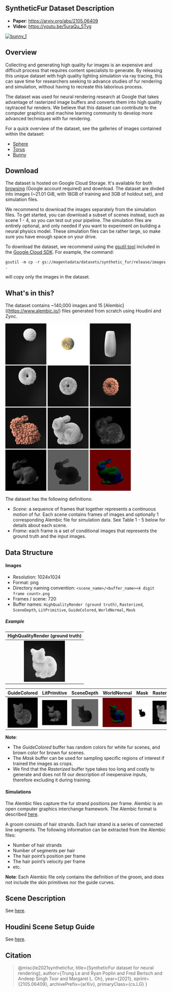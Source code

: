 ## SyntheticFur Dataset Description

- **Paper**: https://arxiv.org/abs/2105.06409
- **Video**: https://youtu.be/5uraQu_5Tyg

[<img src="images/dataset/bunny_gt.gif" alt="bunny_1" width = "512"/>](https://youtu.be/FNOddH3DXUk)

## Overview

Collecting and generating high quality fur images is an expensive and difficult
process that requires content specialists to generate. By releasing this unique
dataset with high quality lighting simulation via ray tracing, this can save
time for researchers seeking to advance studies of fur rendering and simulation,
without having to recreate this laborious process.

The dataset was used for neural rendering research at Google that takes
advantage of rasterized image buffers and converts them into high quality
raytraced fur renders. We believe that this dataset can contribute to the
computer graphics and machine learning community to develop more advanced
techniques with fur rendering.

For a quick overview of the dataset, see the galleries of images contained
within the dataset:

-   [Sphere](https://photos.app.goo.gl/JcRmKfjjqb7Kuwdz5)
-   [Torus](https://photos.app.goo.gl/FJD3dC9RTt8jcBGg8)
-   [Bunny](https://photos.app.goo.gl/3CkwRjWtZzpp5FTL7)

## Download

The dataset is hosted on Google Cloud Storage. It's available for both
[browsing](https://pantheon.corp.google.com/storage/browser/magentadata/datasets/synthetic_fur/release?project=brain-magenta)
(Google account required) and download. The dataset are divded into images
(~21.01 GiB, with 18GB of training and 3GB of holdout set), and simulation
files.

We recommend to download the images separately from the simulation files. To get
started, you can download a subset of scenes instead, such as scene 1 - 4, so
you can test out your pipeline. The simulation files are entirely optional, and
only needed if you want to experiment on building a neural physics model. These
simulation files can be rather large, so make sure you have enough space on your
drive.

To download the dataset, we recommend using the
[gsutil tool](https://cloud.google.com/storage/docs/gsutil) included in the
[Google Cloud SDK](https://cloud.google.com/sdk/docs/). For example, the
command:

```
gsutil -m cp -r gs://magentadata/datasets/synthetic_fur/release/images .
```

will copy only the images in the dataset.

## What's in this?

The dataset contains ~140,000 images and 15 [Alembic]((https://www.alembic.io/)
files generated from scratch using Houdini and Zync.

<p float="left">
    <img src="images/dataset/sphere_3.png" alt="sphere_1" width = "128"/>
    <img src="images/dataset/sphere_hdri_capehill.png" alt="sphere_hdri_capehill" width = "128"/>
    <img src="images/dataset/tube_2.png" alt="tube_2" width = "128"/>
    <img src="images/dataset/torus_2.png" alt="torus_2" width = "128"/>
    <img src="images/dataset/torus_3.png" alt="torus_3" width = "128"/>
    <img src="images/dataset/torus_brown_1.png" alt="torus_brown_1" width = "128"/>
    <img src="images/dataset/bunny_brown_1.png" alt="bunny_brown_1" width = "128"/>
    <img src="images/dataset/bunny_1.png" alt="bunny_1" width = "128"/>
    <img src="images/dataset/bunny_GuideColored_1.png" alt="bunny_LitPrimitive_1" width = "128"/>
    <img src="images/dataset/bunny_LitPrimitve_1.png" alt="bunny_LitPrimitive_1" width = "128"/>
    <img src="images/dataset/bunny_SceneDepth_1.png" alt="bunny_SceneDepth_1" width = "128"/>
    <img src="images/dataset/bunny_WorldNormal_1.png" alt="bunny_SceneDepth_1" width = "128"/>
</p>

The dataset has the following definitions:

-   *Scene*: a sequence of frames that together represents a continuous motion
    of fur. Each scene contains frames of images and optionally 1 corresponding
    Alembic file for simulation data. See Table 1 - 5 below for details about
    each scene.
-   *Frame*: each frame is a set of conditional images that represents the
    ground truth and the input images.

## Data Structure

#### Images

-   Resolution: 1024x1024
-   Format: png
-   Directory naming convention: `<scene_name>/<buffer_name><4 digit frame
    count>.png`
-   Frames / scene: 720
-   Buffer names: `HighQualityRender (ground truth)`, `Rasterized`,
    `SceneDepth`, `LitPrimitive`, `GuideColored`, `WorldNormal`, `Mask`

##### Example

HighQualityRender (ground truth)                                       |
:--------------------------------------------------------------------: |
<img src="images/dataset/bunny_2.png" alt="bunny_2_gt" width = "128"/> |

GuideColored                                                                            | LitPrimitive                                                                                   | SceneDepth                                                                                 | WorldNormal                                                                                  | Mask                                                                          | Rasterized
:-------------------------------------------------------------------------------------: | :--------------------------------------------------------------------------------------------: | :----------------------------------------------------------------------------------------: | :------------------------------------------------------------------------------------------: | :---------------------------------------------------------------------------: | :--------:
<img src="images/dataset/bunny_GuideColored_2.png" alt="bunny_2_guides" width = "128"/> | <img src="images/dataset/bunny_LitPrimitive_2.png" alt="bunny_2_lit_primitive" width = "128"/> | <img src="images/dataset/bunny_SceneDepth_2.png" alt="bunny_2_scene_depth" width = "128"/> | <img src="images/dataset/bunny_WorldNormal_2.png" alt="bunny_2_world_normal" width = "128"/> | <img src="images/dataset/bunny_Mask_2.png" alt="bunny_2_mask" width = "128"/> | <img src="images/dataset/bunny_Rasterized_2.png" alt="bunny_2_rasterized" width = "128"/>

**Note**: 

- The *GuideColored* buffer has random colors for white fur scenes, and brown color for brown fur scenes.
- The *Mask* buffer can be used for sampling specific regions of
interest if trained the images as crops. 
- We find that the *Rasterized*
buffer type takes too long and costly to generate and does not fit our
description of inexpensive inputs, therefore excluding it during training.

#### Simulations

The Alembic files capture the fur strand positions per frame. Alembic is an open
computer graphics interchange framework. The Alembic format is described
[here](https://www.alembic.io/).

A groom consists of hair strands. Each hair strand is a series of connected line
segments. The following information can be extracted from the Alembic files:

-   Number of hair strands
-   Number of segments per hair
-   The hair point’s position per frame
-   The hair point’s velocity per frame
-   etc.

**Note**: Each Alembic file only contains the definition of the groom, and does
not include the skin primitives nor the guide curves.

## Scene Description
See [here](docs/scene_description.md).

## Houdini Scene Setup Guide
See [here](docs/houdini_scene_setup_guide.md).

## Citation


> @misc{le2021syntheticfur,
>      title={SyntheticFur dataset for neural rendering}, 
>      author={Trung Le and Ryan Poplin and Fred Bertsch and Andeep Singh Toor and Margaret L. Oh},
>      year={2021},
>      eprint={2105.06409},
>      archivePrefix={arXiv},
>      primaryClass={cs.LG}
> }
